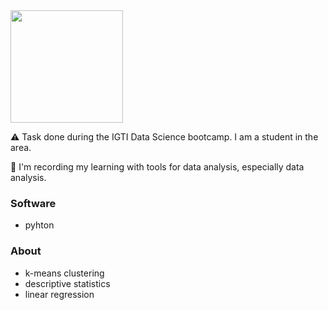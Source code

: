 <div align="left">
<img src="https://user-images.githubusercontent.com/75622960/123884430-9ad91c00-d921-11eb-8538-2a95e9d7b90c.png" width="180px" />
</div>


⚠️ Task done during the IGTI Data Science bootcamp. I am a student in the area.


💾 I'm recording my learning with tools for data analysis, especially data analysis. 

### Software
+ pyhton 

### About
+ k-means clustering
+ descriptive statistics
+ linear regression 
